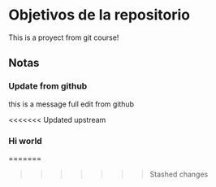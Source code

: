 # Objetivos de la repositorio

This is a proyect from git course! 

## Notas

### Update from github
this is a message full edit from github

<<<<<<< Updated upstream


### Hi world
=======
>>>>>>> Stashed changes
